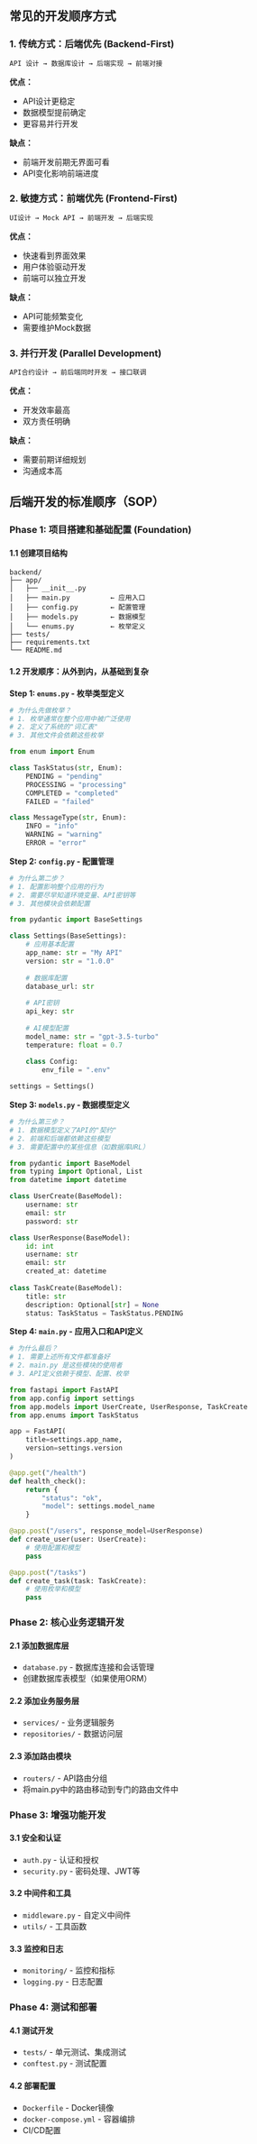 ##  常见的开发顺序方式

### 1. **传统方式：后端优先 (Backend-First)**

```txt
API 设计 → 数据库设计 → 后端实现 → 前端对接
```

**优点：**

- API设计更稳定
- 数据模型提前确定
- 更容易并行开发

**缺点：**

- 前端开发前期无界面可看
- API变化影响前端进度

### 2. **敏捷方式：前端优先 (Frontend-First)**

```txt
UI设计 → Mock API → 前端开发 → 后端实现
```

**优点：**

- 快速看到界面效果
- 用户体验驱动开发
- 前端可以独立开发

**缺点：**

- API可能频繁变化
- 需要维护Mock数据

### 3. **并行开发 (Parallel Development)**

```txt
API合约设计 → 前后端同时开发 → 接口联调
```

**优点：**

- 开发效率最高
- 双方责任明确

**缺点：**

- 需要前期详细规划
- 沟通成本高 

## 后端开发的标准顺序（SOP）

### Phase 1: 项目搭建和基础配置 (Foundation)

#### 1.1 创建项目结构
```
backend/
├── app/
│   ├── __init__.py
│   ├── main.py          ← 应用入口
│   ├── config.py        ← 配置管理
│   ├── models.py        ← 数据模型
│   └── enums.py         ← 枚举定义
├── tests/
├── requirements.txt
└── README.md
```

#### 1.2 开发顺序：从外到内，从基础到复杂

**Step 1: `enums.py` - 枚举类型定义** 

```python
# 为什么先做枚举？
# 1. 枚举通常在整个应用中被广泛使用
# 2. 定义了系统的"词汇表"
# 3. 其他文件会依赖这些枚举

from enum import Enum

class TaskStatus(str, Enum):
    PENDING = "pending"
    PROCESSING = "processing" 
    COMPLETED = "completed"
    FAILED = "failed"

class MessageType(str, Enum):
    INFO = "info"
    WARNING = "warning"
    ERROR = "error"
```

**Step 2: `config.py` - 配置管理** 

```python
# 为什么第二步？
# 1. 配置影响整个应用的行为
# 2. 需要尽早知道环境变量、API密钥等
# 3. 其他模块会依赖配置

from pydantic import BaseSettings

class Settings(BaseSettings):
    # 应用基本配置
    app_name: str = "My API"
    version: str = "1.0.0"
    
    # 数据库配置
    database_url: str
    
    # API密钥
    api_key: str
    
    # AI模型配置
    model_name: str = "gpt-3.5-turbo"
    temperature: float = 0.7
    
    class Config:
        env_file = ".env"

settings = Settings()
```

**Step 3: `models.py` - 数据模型定义** 

```python
# 为什么第三步？
# 1. 数据模型定义了API的"契约"
# 2. 前端和后端都依赖这些模型
# 3. 需要配置中的某些信息（如数据库URL）

from pydantic import BaseModel
from typing import Optional, List
from datetime import datetime

class UserCreate(BaseModel):
    username: str
    email: str
    password: str

class UserResponse(BaseModel):
    id: int
    username: str
    email: str
    created_at: datetime
    
class TaskCreate(BaseModel):
    title: str
    description: Optional[str] = None
    status: TaskStatus = TaskStatus.PENDING
```

**Step 4: `main.py` - 应用入口和API定义** 

```python
# 为什么最后？
# 1. 需要上述所有文件都准备好
# 2. main.py 是这些模块的使用者
# 3. API定义依赖于模型、配置、枚举

from fastapi import FastAPI
from app.config import settings
from app.models import UserCreate, UserResponse, TaskCreate
from app.enums import TaskStatus

app = FastAPI(
    title=settings.app_name,
    version=settings.version
)

@app.get("/health")
def health_check():
    return {
        "status": "ok",
        "model": settings.model_name
    }

@app.post("/users", response_model=UserResponse)
def create_user(user: UserCreate):
    # 使用配置和模型
    pass

@app.post("/tasks")
def create_task(task: TaskCreate):
    # 使用枚举和模型
    pass
```

### Phase 2: 核心业务逻辑开发

#### 2.1 添加数据库层
- `database.py` - 数据库连接和会话管理
- 创建数据库表模型（如果使用ORM）

#### 2.2 添加业务服务层
- `services/` - 业务逻辑服务
- `repositories/` - 数据访问层

#### 2.3 添加路由模块
- `routers/` - API路由分组
- 将main.py中的路由移动到专门的路由文件中

### Phase 3: 增强功能开发

#### 3.1 安全和认证
- `auth.py` - 认证和授权
- `security.py` - 密码处理、JWT等

#### 3.2 中间件和工具
- `middleware.py` - 自定义中间件
- `utils/` - 工具函数

#### 3.3 监控和日志
- `monitoring/` - 监控和指标
- `logging.py` - 日志配置

### Phase 4: 测试和部署

#### 4.1 测试开发
- `tests/` - 单元测试、集成测试
- `conftest.py` - 测试配置

#### 4.2 部署配置
- `Dockerfile` - Docker镜像
- `docker-compose.yml` - 容器编排
- CI/CD配置

